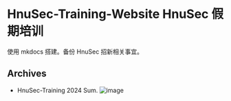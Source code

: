 # HnuSec-Training-Website HnuSec 假期培训

使用 mkdocs 搭建。备份 HnuSec 招新相关事宜。

## Archives

- HnuSec-Training 2024 Sum.
![image](https://github.com/user-attachments/assets/e64adf37-7412-479e-8dfb-2bb7ebb73968)
